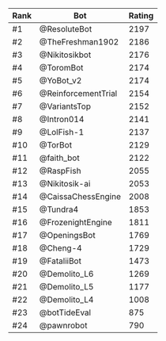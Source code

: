 Rank|Bot|Rating
---|---|---
#1|@ResoluteBot|2197
#2|@TheFreshman1902|2186
#3|@Nikitosikbot|2176
#4|@ToromBot|2174
#5|@YoBot_v2|2174
#6|@ReinforcementTrial|2154
#7|@VariantsTop|2152
#8|@Intron014|2141
#9|@LolFish-1|2137
#10|@TorBot|2129
#11|@faith_bot|2122
#12|@RaspFish|2055
#13|@Nikitosik-ai|2053
#14|@CaissaChessEngine|2008
#15|@Tundra4|1853
#16|@FrozenightEngine|1811
#17|@OpeningsBot|1769
#18|@Cheng-4|1729
#19|@FataliiBot|1473
#20|@Demolito_L6|1269
#21|@Demolito_L5|1177
#22|@Demolito_L4|1008
#23|@botTideEval|875
#24|@pawnrobot|790
